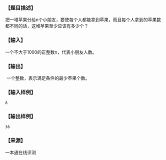 ### 【题目描述】

把一堆苹果分给n个小朋友，要使每个人都能拿到苹果，而且每个人拿到的苹果数都不同的话，这堆苹果至少应该有多少个？

### 【输入】

一个不大于1000的正整数n，代表小朋友人数。

### 【输出】

 一个整数，表示满足条件的最少苹果个数。

### 【输入样例】

```
8
```

### 【输出样例】

```
36
```


 ### 【来源】

 一本通在线评测 